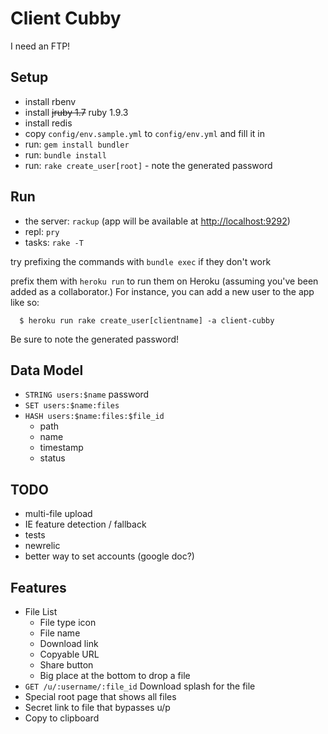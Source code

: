# Client Cubby

I need an FTP!

## Setup

- install rbenv
- install ~~jruby 1.7~~ ruby 1.9.3
- install redis
- copy `config/env.sample.yml` to `config/env.yml` and fill it in
- run: `gem install bundler`
- run: `bundle install`
- run: `rake create_user[root]` - note the generated password

## Run

- the server: `rackup` (app will be available at [http://localhost:9292](http://localhost:9292))
- repl: `pry`
- tasks: `rake -T`

try prefixing the commands with `bundle exec` if they don't work

prefix them with `heroku run` to run them on Heroku (assuming you've been added as a collaborator.)
For instance, you can add a new user to the app like so: 

      $ heroku run rake create_user[clientname] -a client-cubby
      
Be sure to note the generated password!

## Data Model

- `STRING users:$name` password
- `SET users:$name:files`
- `HASH users:$name:files:$file_id`
  - path
  - name
  - timestamp
  - status

## TODO

- multi-file upload
- IE feature detection / fallback
- tests
- newrelic
- better way to set accounts (google doc?)

## Features
- File List
    - File type icon
    - File name
    - Download link
    - Copyable URL
    - Share button
    - Big place at the bottom to drop a file
- `GET /u/:username/:file_id`
  Download splash for the file
- Special root page that shows all files
- Secret link to file that bypasses u/p
- Copy to clipboard
